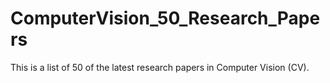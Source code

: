 # ComputerVision_50_Research_Papers
This is a list of 50 of the latest research papers in Computer Vision (CV).
